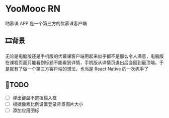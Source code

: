 # YooMooc RN

哟慕课 APP 是一个第三方的优慕课客户端

## 🎞背景

无论是电脑版还是手机版的优慕课客户端用起来似乎都不是那么令人满意，电脑版在课程页面只能看到标题不能看到详情，手机版从详情页退出后会回到最顶端。于是就有了做一个第三方客户端的想法，也当是 React Native 的一次练手了

## 📄TODO

- [ ] 弹出键盘不遮挡输入框
- [ ] 根据像素比例设置登录背景图片大小
- [ ] 添加应用图标